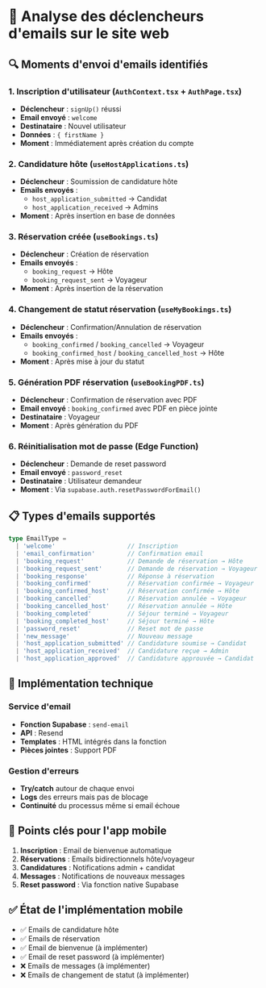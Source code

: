 # 📧 Analyse des déclencheurs d'emails sur le site web

## 🔍 Moments d'envoi d'emails identifiés

### 1. **Inscription d'utilisateur** (`AuthContext.tsx` + `AuthPage.tsx`)
- **Déclencheur** : `signUp()` réussi
- **Email envoyé** : `welcome` 
- **Destinataire** : Nouvel utilisateur
- **Données** : `{ firstName }`
- **Moment** : Immédiatement après création du compte

### 2. **Candidature hôte** (`useHostApplications.ts`)
- **Déclencheur** : Soumission de candidature hôte
- **Emails envoyés** :
  - `host_application_submitted` → Candidat
  - `host_application_received` → Admins
- **Moment** : Après insertion en base de données

### 3. **Réservation créée** (`useBookings.ts`)
- **Déclencheur** : Création de réservation
- **Emails envoyés** :
  - `booking_request` → Hôte
  - `booking_request_sent` → Voyageur
- **Moment** : Après insertion de la réservation

### 4. **Changement de statut réservation** (`useMyBookings.ts`)
- **Déclencheur** : Confirmation/Annulation de réservation
- **Emails envoyés** :
  - `booking_confirmed` / `booking_cancelled` → Voyageur
  - `booking_confirmed_host` / `booking_cancelled_host` → Hôte
- **Moment** : Après mise à jour du statut

### 5. **Génération PDF réservation** (`useBookingPDF.ts`)
- **Déclencheur** : Confirmation de réservation avec PDF
- **Email envoyé** : `booking_confirmed` avec PDF en pièce jointe
- **Destinataire** : Voyageur
- **Moment** : Après génération du PDF

### 6. **Réinitialisation mot de passe** (Edge Function)
- **Déclencheur** : Demande de reset password
- **Email envoyé** : `password_reset`
- **Destinataire** : Utilisateur demandeur
- **Moment** : Via `supabase.auth.resetPasswordForEmail()`

## 📋 Types d'emails supportés

```typescript
type EmailType = 
  | 'welcome'                    // Inscription
  | 'email_confirmation'         // Confirmation email
  | 'booking_request'            // Demande de réservation → Hôte
  | 'booking_request_sent'       // Demande de réservation → Voyageur
  | 'booking_response'           // Réponse à réservation
  | 'booking_confirmed'          // Réservation confirmée → Voyageur
  | 'booking_confirmed_host'     // Réservation confirmée → Hôte
  | 'booking_cancelled'          // Réservation annulée → Voyageur
  | 'booking_cancelled_host'     // Réservation annulée → Hôte
  | 'booking_completed'          // Séjour terminé → Voyageur
  | 'booking_completed_host'     // Séjour terminé → Hôte
  | 'password_reset'             // Reset mot de passe
  | 'new_message'                // Nouveau message
  | 'host_application_submitted' // Candidature soumise → Candidat
  | 'host_application_received'  // Candidature reçue → Admin
  | 'host_application_approved'  // Candidature approuvée → Candidat
```

## 🔧 Implémentation technique

### Service d'email
- **Fonction Supabase** : `send-email`
- **API** : Resend
- **Templates** : HTML intégrés dans la fonction
- **Pièces jointes** : Support PDF

### Gestion d'erreurs
- **Try/catch** autour de chaque envoi
- **Logs** des erreurs mais pas de blocage
- **Continuité** du processus même si email échoue

## 🎯 Points clés pour l'app mobile

1. **Inscription** : Email de bienvenue automatique
2. **Réservations** : Emails bidirectionnels hôte/voyageur
3. **Candidatures** : Notifications admin + candidat
4. **Messages** : Notifications de nouveaux messages
5. **Reset password** : Via fonction native Supabase

## ✅ État de l'implémentation mobile

- ✅ Emails de candidature hôte
- ✅ Emails de réservation
- ✅ Email de bienvenue (à implémenter)
- ✅ Email de reset password (à implémenter)
- ❌ Emails de messages (à implémenter)
- ❌ Emails de changement de statut (à implémenter)

